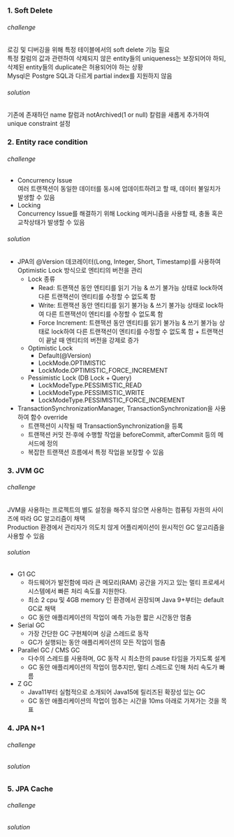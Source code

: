 ### 1. Soft Delete
###### challenge <br>
 로깅 및 디버깅을 위해 특정 테이블에서의 soft delete 기능 필요 <br>
 특정 칼럼의 값과 관련하여 삭제되지 않은 entity들의 uniqueness는 보장되어야 하되, 삭제된 entity들의 duplicate은 허용되어야 하는 상황 <br>
 Mysql은 Postgre SQL과 다르게 partial index를 지원하지 않음 <br>
###### solution <br>
 기존에 존재하던 name 칼럼과 notArchived(1 or null) 칼럼을 새롭게 추가하여 unique constraint 설정

### 2. Entity race condition
###### challenge <br>
  - Concurrency Issue <br>
    여러 트랜잭션이 동일한 데이터를 동시에 업데이트하려고 할 때, 데이터 불일치가 발생할 수 있음
  - Locking <br>
     Concurrency Issue를 해결하기 위해 Locking 메커니즘을 사용할 때, 충돌 혹은 교착상태가 발생할 수 있음
###### solution <br>
 - JPA의 @Version 데코레이터(Long, Integer, Short, Timestamp)를 사용하여 Optimistic Lock 방식으로 엔티티의 버전을 관리
   - Lock 종류
     - Read: 트랜잭션 동안 엔티티를 읽기 가능 & 쓰기 불가능 상태로 lock하여 다른 트랜잭션이 엔티티를 수정할 수 없도록 함
     - Write: 트랜잭션 동안 엔티티를 읽기 불가능 & 쓰기 불가능 상태로 lock하여 다른 트랜잭션이 엔티티를 수정할 수 없도록 함
     - Force Increment: 트랜잭션 동안 엔티티를 읽기 불가능 & 쓰기 불가능 상태로 lock하여 다른 트랜잭션이 엔티티를 수정할 수 없도록 함 + 트랜잭션이 끝날 때 엔티티의 버전을 강제로 증가
   - Optimistic Lock
     - Default(@Version)
     - LockMode.OPTIMISTIC
     - LockMode.OPTIMISTIC_FORCE_INCREMENT
   - Pessimistic Lock (DB Lock + Query)
     - LockModeType.PESSIMISTIC_READ
     - LockModeType.PESSIMISTIC_WRITE
     - LockModeType.PESSIMISTIC_FORCE_INCREMENT
 - TransactionSynchronizationManager, TransactionSynchronization을 사용하여 함수 override
   - 트랜잭션이 시작될 때 TransactionSynchronization을 등록
   - 트랜잭션 커밋 전·후에 수행할 작업을 beforeCommit, afterCommit 등의 메서드에 정의
   - 복잡한 트랜잭션 흐름에서 특정 작업을 보장할 수 있음

### 3. JVM GC
###### challenge <br>
 JVM을 사용하는 프로젝트의 별도 설정을 해주지 않으면 사용하는 컴퓨팅 자원의 사이즈에 따라 GC 알고리즘이 채택 <br>
 Production 환경에서 관리자가 의도치 않게 어플리케이션이 원시적인 GC 알고리즘을 사용할 수 있음
###### solution <br>
  - G1 GC
    - 하드웨어가 발전함에 따라 큰 메모리(RAM) 공간을 가지고 있는 멀티 프로세서 시스템에서 빠른 처리 속도를 지원한다.
    - 최소 2 cpu 및 4GB memory 인 환경에서 권장되며 Java 9+부터는 default GC로 채택
    - GC 동안 애플리케이션의 작업이 예측 가능한 짧은 시간동안 멈춤
  - Serial GC
    - 가장 간단한 GC 구현체이며 싱글 스레드로 동작
    - GC가 실행되는 동안 애플리케이션의 모든 작업이 멈춤
  - Parallel GC / CMS GC
    - 다수의 스레드를 사용하며, GC 동작 시 최소한의 pause 타임을 가지도록 설계
    - GC 동안 애플리케이션의 작업이 멈추지만, 멀티 스레드로 인해 처리 속도가 빠름
  - Z GC
    - Java11부터 실험적으로 소개되어 Java15에 릴리즈된 확장성 있는 GC
    - GC 동안 애플리케이션의 작업이 멈추는 시간을 10ms 아래로 가져가는 것을 목표

### 4. JPA N+1
###### challenge <br>
###### solution <br>

### 5. JPA Cache
###### challenge <br>
###### solution <br>
